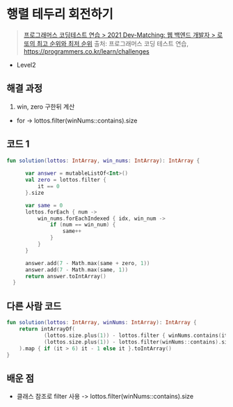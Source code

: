 # 행렬 테두리 회전하기

> [프로그래머스 코딩테스트 연습 > 2021 Dev-Matching: 웹 백엔드 개발자 > 로또의 최고 순위와 최저 순위](https://programmers.co.kr/learn/courses/30/lessons/77485)
> 출처: 프로그래머스 코딩 테스트 연습, https://programmers.co.kr/learn/challenges

- Level2

## 해결 과정

1. win, zero 구한뒤 계산
 - for -> lottos.filter(winNums::contains).size

## 코드 1

```kotlin
fun solution(lottos: IntArray, win_nums: IntArray): IntArray {
        
      var answer = mutableListOf<Int>()
      val zero = lottos.filter {
          it == 0
      }.size

      var same = 0
      lottos.forEach { num ->
          win_nums.forEachIndexed { idx, win_num ->
              if (num == win_num) {
                  same++
              }
          }
      }

      answer.add(7 - Math.max(same + zero, 1))
      answer.add(7 - Math.max(same, 1))
      return answer.toIntArray()
  }
```

## 다른 사람 코드 
```kotlin
fun solution(lottos: IntArray, winNums: IntArray): IntArray {
    return intArrayOf(
            (lottos.size.plus(1)) - lottos.filter { winNums.contains(it) || it == 0 }.size,
            (lottos.size.plus(1)) - lottos.filter(winNums::contains).size
    ).map { if (it > 6) it - 1 else it }.toIntArray()
}
```

## 배운 점

- 클래스 참조로 filter 사용 -> lottos.filter(winNums::contains).size

